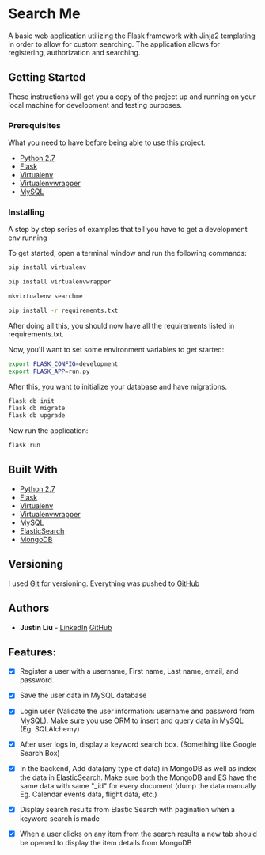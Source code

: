 # Search Me

A basic web application utilizing the Flask framework with Jinja2 templating in order to allow for custom searching. The application allows for registering, authorization and searching.

## Getting Started

These instructions will get you a copy of the project up and running on your local machine for development and testing purposes.

### Prerequisites

What you need to have before being able to use this project.

* [Python 2.7](https://www.python.org)
* [Flask](http://flask.pocoo.org)
* [Virtualenv](https://virtualenv.pypa.io/)
* [Virtualenvwrapper](https://virtualenvwrapper.readthedocs.io/)
* [MySQL](https://www.mysql.com)

### Installing

A step by step series of examples that tell you have to get a development env running

To get started, open a terminal window and run the following commands:

```bash
pip install virtualenv

pip install virtualenvwrapper

mkvirtualenv searchme

pip install -r requirements.txt
```

After doing all this, you should now have all the requirements listed in requirements.txt.

Now, you'll want to set some environment variables to get started:

```bash
export FLASK_CONFIG=development
export FLASK_APP=run.py
```

After this, you want to initialize your database and have migrations.

```bash
flask db init
flask db migrate
flask db upgrade
```

Now run the application:

```bash
flask run
```

## Built With

* [Python 2.7](https://www.python.org)
* [Flask](http://flask.pocoo.org)
* [Virtualenv](https://virtualenv.pypa.io/)
* [Virtualenvwrapper](https://virtualenvwrapper.readthedocs.io/)
* [MySQL](https://www.mysql.com)
* [ElasticSearch](https://github.com/elastic/elasticsearch-py)
* [MongoDB](https://www.mongodb.com)

## Versioning

I used [Git](https://git-scm.com) for versioning. Everything was pushed to [GitHub](https://github.com) 

## Authors

* **Justin Liu** - [LinkedIn](https://www.linkedin.com/in/imjustliu/)  [GitHub](https://github.com/liujustin)

## Features:
- [X] Register a user with a username, First name, Last name, email, and 
password. 
- [X] Save the user data in MySQL database 
- [X] Login user (Validate the user information: username and password from 
MySQL). Make sure you use ORM to insert and query data in MySQL (Eg: SQLAlchemy) 
- [X] After user logs in, display a keyword search box. (Something like 
Google Search Box) 

- [X] In the backend, Add data(any type of data) in MongoDB as well as index 
the data in ElasticSearch. Make sure both the MongoDB and ES have the 
same data with same "_id" for every document (dump the data manually 
Eg. Calendar events data, flight data, etc.) 

- [X] Display search results from Elastic Search with pagination when a 
keyword search is made 
- [X] When a user clicks on any item from the search results a new tab 
should be opened to display the item details from MongoDB 
